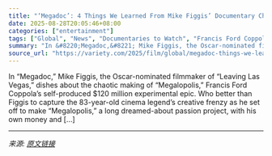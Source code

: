 ```yaml
---
title: "‘Megadoc’: 4 Things We Learned From Mike Figgis’ Documentary Chronicling Francis Ford Coppola’s Self-Financed Epic ‘Megalopolis’"
date: 2025-08-28T20:05:46+08:00
categories: ["entertainment"]
tags: ["Global", "News", "Documentaries to Watch", "Francis Ford Coppola", "Megadoc", "Megalopolis", "Venice Film Festival"]
summary: "In &#8220;Megadoc,&#8221; Mike Figgis, the Oscar-nominated filmmaker of &#8220;Leaving Las Vegas,&#8221; dishes about the chaotic making of &#8220;Megalopolis,&#8221; Francis Ford Coppola&#8217;s self"
source_url: "https://variety.com/2025/film/global/megadoc-things-we-learned-francis-ford-coppola-megalopolis-1236500604/"
---
```


In &#8220;Megadoc,&#8221; Mike Figgis, the Oscar-nominated filmmaker of &#8220;Leaving Las Vegas,&#8221; dishes about the chaotic making of &#8220;Megalopolis,&#8221; Francis Ford Coppola&#8217;s self-produced $120 million experimental epic. Who better than Figgis to capture the 83-year-old cinema legend&#8217;s creative frenzy as he set off to make &#8220;Megalopolis,&#8221; a long dreamed-about passion project, with his own money and [&#8230;]

---

*来源: [原文链接](https://variety.com/2025/film/global/megadoc-things-we-learned-francis-ford-coppola-megalopolis-1236500604/)*
